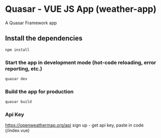 # Quasar - VUE JS  App (weather-app)

A Quasar Framework app

## Install the dependencies
```bash
npm install
```

### Start the app in development mode (hot-code reloading, error reporting, etc.)
```bash
quasar dev
```


### Build the app for production
```bash
quasar build
```

### Api Key
https://openweathermap.org/api 
sign up - get api key, paste in code (/index.vue)

